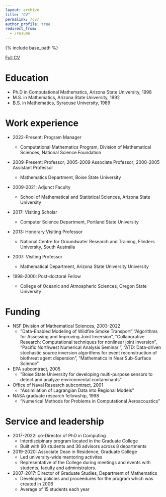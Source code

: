 ```yaml
---
layout: archive
title: "CV"
permalink: /cv/
author_profile: true
redirect_from:
  - /resume
---
```


{% include base_path %}

[Full CV](https://jodimead.github.io/files/vita22.pdf)

Education
======
* Ph.D in Computational Mathematics, Arizona State University, 1998
* M.S. in Mathematics, Arizona State University, 1992
* B.S. in Mathematics, Syracuse University, 1989

Work experience
======
* 2022-Present: Program Manager
  * Computational Mathematics Program, Division of Mathematical Sciences, National Science Foundation
* 2009-Present: Professor; 2005-2009 Associate Professor; 2000-2005 Assistant Professor
  * Mathematics Department, Boise State University

* 2009-2021: Adjunct Faculty
  * School of Mathematical and Statistical Sciences, Arizona State University 
  
* 2017: Visiting Scholar
  * Computer Science Department, Portland State University
    
 * 2013: Honorary Visiting Professor
    * National Centre for Groundwater Research and Training, Flinders University, South Australia

  * 2007: Visiting Professor
    * Mathematical Department, Arizona State University University

 * 1998-2000: Post-doctoral Fellow
    * College of Oceanic and Atmospheric Sciences, Oregon State University 


Funding
======
* NSF Division of Mathematical Sciences, 2003-2022
  * "Data-Enabled Modeling of Wildfire Smoke Transport",“Algorithms for Assessing and Improving Joint Inversion”, “Collaborative Research: Computational techniques for nonlinear joint inversion”, “Pacific Northwest Numerical Analysis Seminar ”, “ATD: Data-driven stochastic source inversion algorithms for event reconstruction of biothreat agent dispersion”, ”Mathematics in Near Sub-Surface Science”
* EPA subcontract, 2005
  * ”Boise State University for developing multi-purpose sensors to detect and analyze environmental contaminants”
* Office of Naval Research subcontract, 2001
  * “Assimilation of Lagrangian Data into Regional Models”
* NASA graduate research fellowship, 1998
  * “Numerical Methods for Problems in Computational Aeroacoustics”
  
Service and leadership
======
* 2017-2022: co-Director of PhD in Computing
  * Interdiscipinary program located in the Graduate College
  * Built with 60 students and 36 advisors across 8 departments
* 2019-2020: Associate Dean in Residence, Graduate College
  * Led university-wide mentoring activites 
  * Representative of the College during meetings and events with students, faculty and administrators.
* 2007-2017:  Director of Graduate Studies, Department of Mathematics
  * Developed policies and proceedures for the program which was created in 2006
  * Average of 15 students each year
